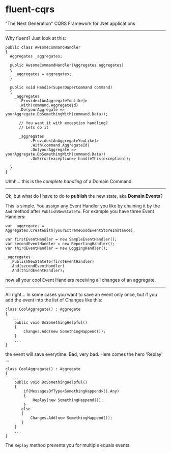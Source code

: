 # fluent-cqrs
"The Next Generation" CQRS Framework for .Net applications

---

Why fluent? Just look at this:

    public class AwsomeCommandHandler 
    {
      Aggregates _aggregates;
    
      public AwsomeCommandHandler(Aggregates aggregates)
      {
        _aggregates = aggregates;
      }
      
      public void Handle(SuperDuperCommand command)
      {
        _aggregates
          .Provide<[AnAggregateYouLike]>
          .With(command.AggregateId)
          .Do(yourAggregate => yourAggregate.DoSomethingWith(command.Data));

		  // You want it with exception handling?
		  // Lets do it

		  _aggregates
			   .Provide<[AnAggregateYouLike]>
			   .With(command.AggregateId)
			   .Do(yourAggregate => yourAggregate.DoSomethingWith(command.Data))
			   .OnError(exception=> handleThis(exception));

      }
    }

Uhhh... this is the *complete handling* of a Domain Command.

---

Ok, but what do I have to do to **publish** the new state, aka **Domain Events**?

This is simple. You assign any Event Handler you like by chaining it by the `And` method after `PublishNewStateTo`. For example you have three Event Handlers:

    var _aggregates = Aggregates.CreateWith(yourExtremeGoodEventStoreInstance);
    
    var firstEventHandler = new SampleEventHandler();
    var secondEventHandler = new ReportingHandler();
    var thirdEventHandler = new LoggingHandler();

    _aggregates
      .PublishNewStateTo(firstEventHandler)
      .And(secondEventHandler)
      .And(thirdEventHandler);
    
now all your cool Event Handlers receiving all changes of an aggregate.

---

All right... In some cases you want to save an event only once, but if you add the event into the list of Changes like this: 

    class CoolAggregate() : Aggregate
    {
        ...
        public void DoSomethingHelpful()
        {
            Changes.Add(new SomethingHappend());
        }
        ...
    }

the event will save everytime. Bad, very bad. Here comes the hero 'Replay' ...

    class CoolAggregate() : Aggregate
    {
        ...
        public void DoSomethingHelpful()
        {
            if(MessagesOfType<SomethingHappend>().Any)
            {
                Replay(new SomethingHappend());
            }
           else
           {
               Changes.Add(new SomethingHappend());
           }
        }
        ...
    }

The `Replay` method prevents you for multiple equals events.
